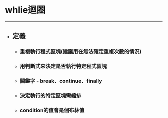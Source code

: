 # whlie迴圈
---

+ ## 定義
  + ### 重複執行程式區塊(建議用在無法確定重複次數的情況)
  + ### 用判斷式來決定是否執行特定程式區塊
  + ### 關鍵字 - break、continue、finally
  + ### 決定執行的特定區塊需縮排
  + ### condition的值會是個布林值